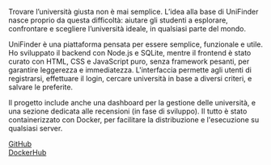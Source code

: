 Trovare l’università giusta non è mai semplice. L’idea alla base di UniFinder nasce proprio da questa difficoltà: aiutare gli studenti a esplorare, confrontare e scegliere l’università ideale, in qualsiasi parte del mondo.

UniFinder è una piattaforma pensata per essere semplice, funzionale e utile. Ho sviluppato il backend con Node.js e SQLite, mentre il frontend è stato curato con HTML, CSS e JavaScript puro, senza framework pesanti, per garantire leggerezza e immediatezza. L'interfaccia permette agli utenti di registrarsi, effettuare il login, cercare università in base a diversi criteri, e salvare le preferite.

Il progetto include anche una dashboard per la gestione delle università, e una sezione dedicata alle recensioni (in fase di sviluppo). Il tutto è stato containerizzato con Docker, per facilitare la distribuzione e l'esecuzione su qualsiasi server.

[GitHub](https://github.com/AlinTheDude/UniFinder)  
[DockerHub](https://hub.docker.com/r/alinthedude/unifinder)
